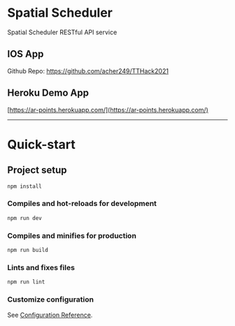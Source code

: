 # Spatial Scheduler 

Spatial Scheduler RESTful API service

## IOS App
Github Repo:
https://github.com/acher249/TTHack2021

## Heroku Demo App

[https://ar-points.herokuapp.com/](https://ar-points.herokuapp.com/)

---

# Quick-start

## Project setup

```
npm install
```

### Compiles and hot-reloads for development

```
npm run dev
```

### Compiles and minifies for production

```
npm run build
```

### Lints and fixes files

```
npm run lint
```

### Customize configuration

See [Configuration Reference](https://cli.vuejs.org/config/).
